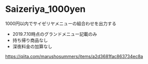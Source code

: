# Saizeriya_1000yen
1000円以内でサイゼリヤメニューの組合わせを出力する

* 2019.7.10時点のグランドメニュー記載のみ
* 持ち帰り商品なし
* 深夜料金の加算なし

https://qiita.com/marushosummers/items/a2d3681fac863734ec8a
